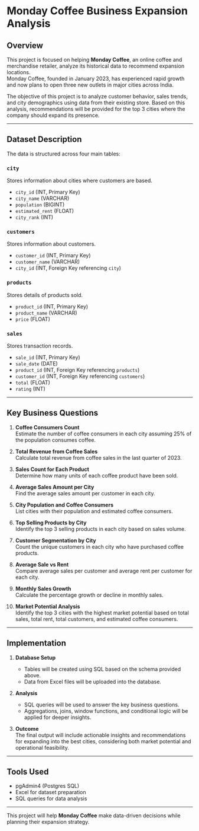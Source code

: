 # Monday Coffee Business Expansion Analysis

## Overview
This project is focused on helping **Monday Coffee**, an online coffee and merchandise retailer, analyze its historical data to recommend expansion locations.  
Monday Coffee, founded in January 2023, has experienced rapid growth and now plans to open three new outlets in major cities across India.  

The objective of this project is to analyze customer behavior, sales trends, and city demographics using data from their existing store. Based on this analysis, recommendations will be provided for the top 3 cities where the company should expand its presence.

---

## Dataset Description

The data is structured across four main tables:

### `city`
Stores information about cities where customers are based.
- `city_id` (INT, Primary Key)
- `city_name` (VARCHAR)
- `population` (BIGINT)
- `estimated_rent` (FLOAT)
- `city_rank` (INT)

### `customers`
Stores information about customers.
- `customer_id` (INT, Primary Key)
- `customer_name` (VARCHAR)
- `city_id` (INT, Foreign Key referencing `city`)

### `products`
Stores details of products sold.
- `product_id` (INT, Primary Key)
- `product_name` (VARCHAR)
- `price` (FLOAT)

### `sales`
Stores transaction records.
- `sale_id` (INT, Primary Key)
- `sale_date` (DATE)
- `product_id` (INT, Foreign Key referencing `products`)
- `customer_id` (INT, Foreign Key referencing `customers`)
- `total` (FLOAT)
- `rating` (INT)

---

## Key Business Questions

1. **Coffee Consumers Count**  
   Estimate the number of coffee consumers in each city assuming 25% of the population consumes coffee.

2. **Total Revenue from Coffee Sales**  
   Calculate total revenue from coffee sales in the last quarter of 2023.

3. **Sales Count for Each Product**  
   Determine how many units of each coffee product have been sold.

4. **Average Sales Amount per City**  
   Find the average sales amount per customer in each city.

5. **City Population and Coffee Consumers**  
   List cities with their population and estimated coffee consumers.

6. **Top Selling Products by City**  
   Identify the top 3 selling products in each city based on sales volume.

7. **Customer Segmentation by City**  
   Count the unique customers in each city who have purchased coffee products.

8. **Average Sale vs Rent**  
   Compare average sales per customer and average rent per customer for each city.

9. **Monthly Sales Growth**  
   Calculate the percentage growth or decline in monthly sales.

10. **Market Potential Analysis**  
   Identify the top 3 cities with the highest market potential based on total sales, total rent, total customers, and estimated coffee consumers.

---

## Implementation

1. **Database Setup**  
   - Tables will be created using SQL based on the schema provided above.
   - Data from Excel files will be uploaded into the database.

2. **Analysis**  
   - SQL queries will be used to answer the key business questions.
   - Aggregations, joins, window functions, and conditional logic will be applied for deeper insights.

3. **Outcome**  
   The final output will include actionable insights and recommendations for expanding into the best cities, considering both market potential and operational feasibility.

---

## Tools Used
- pgAdmin4 (Postgres SQL)
- Excel for dataset preparation
- SQL queries for data analysis

---

This project will help **Monday Coffee** make data-driven decisions while planning their expansion strategy.
